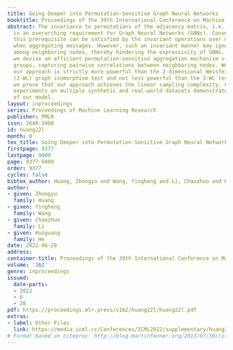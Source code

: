 ```yaml
---
title: Going Deeper into Permutation-Sensitive Graph Neural Networks
booktitle: Proceedings of the 39th International Conference on Machine Learning
abstract: The invariance to permutations of the adjacency matrix, i.e., graph isomorphism,
  is an overarching requirement for Graph Neural Networks (GNNs). Conventionally,
  this prerequisite can be satisfied by the invariant operations over node permutations
  when aggregating messages. However, such an invariant manner may ignore the relationships
  among neighboring nodes, thereby hindering the expressivity of GNNs. In this work,
  we devise an efficient permutation-sensitive aggregation mechanism via permutation
  groups, capturing pairwise correlations between neighboring nodes. We prove that
  our approach is strictly more powerful than the 2-dimensional Weisfeiler-Lehman
  (2-WL) graph isomorphism test and not less powerful than the 3-WL test. Moreover,
  we prove that our approach achieves the linear sampling complexity. Comprehensive
  experiments on multiple synthetic and real-world datasets demonstrate the superiority
  of our model.
layout: inproceedings
series: Proceedings of Machine Learning Research
publisher: PMLR
issn: 2640-3498
id: huang22l
month: 0
tex_title: Going Deeper into Permutation-Sensitive Graph Neural Networks
firstpage: 9377
lastpage: 9409
page: 9377-9409
order: 9377
cycles: false
bibtex_author: Huang, Zhongyu and Wang, Yingheng and Li, Chaozhuo and He, Huiguang
author:
- given: Zhongyu
  family: Huang
- given: Yingheng
  family: Wang
- given: Chaozhuo
  family: Li
- given: Huiguang
  family: He
date: 2022-06-28
address:
container-title: Proceedings of the 39th International Conference on Machine Learning
volume: '162'
genre: inproceedings
issued:
  date-parts:
  - 2022
  - 6
  - 28
pdf: https://proceedings.mlr.press/v162/huang22l/huang22l.pdf
extras:
- label: Other Files
  link: https://media.icml.cc/Conferences/ICML2022/supplementary/huang22l-supp.zip
# Format based on citeproc: http://blog.martinfenner.org/2013/07/30/citeproc-yaml-for-bibliographies/
---
```

